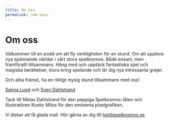 ```yaml
---
title: Om oss
permalink: /om-oss/
---
```


# Om oss

Välkommen till en podd om att fly verkligheten för en stund. Om att uppleva nya spännande världar i vårt stora spelkosmos. Både ensam, men framförallt tillsammans. Häng med och upptäck fantastiska spel och magiska berättelser, klura kring spelande och lär dig nya intressanta grejer.

Och allra främst, ha en riktigt mysig stund tillsammans med oss!

[Sanna Lund][1] och [Sven Dahlstrand][2]

Tack till Niklas Dahlstrand för den peppiga Spelkosmos-låten och illustratören Kostic Milos för den eminenta pixelgrafiken.

Vi älskar att få glada mail. Hör gärna av dig till <hej@spelkosmos.se>.

[1]: http://sannalund.se
[2]: https://svendahlstrand.se
